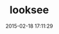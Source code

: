 ---
layout: post
title:  "looksee"
repo:   "oggy/looksee"
date:   2015-02-18 17:11:29
gemurl: http://github.com/oggy/looksee
---